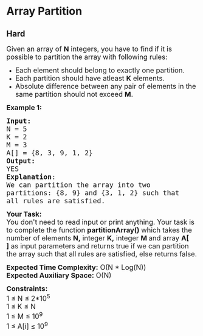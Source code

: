 # Array Partition
## Hard 
<div class="problem-statement">
                <p></p><p><span style="font-size:18px">Given an&nbsp;array of <strong>N</strong> integers, you have to find if it is possible to partition the array with following rules:</span></p>

<ul>
	<li><span style="font-size:18px">Each element should belong to exactly one partition.</span></li>
	<li><span style="font-size:18px">Each partition should have atleast <strong>K</strong> elements.</span></li>
	<li><span style="font-size:18px">Absolute difference between any pair of elements in the same partition should not exceed <strong>M</strong>.</span></li>
</ul>

<p><span style="font-size:18px"><strong>Example 1:</strong></span></p>

<pre style="position: relative;"><span style="font-size:18px"><strong>Input:</strong>
N = 5
K = 2
M = 3
A[] = {8, 3, 9, 1, 2}
<strong>Output:</strong>
YES
<strong>Explanation</strong>:
We can partition the array into two 
partitions: {8, 9} and {3, 1, 2} such that
all rules are satisfied.</span>
<div class="open_grepper_editor" title="Edit &amp; Save To Grepper"></div></pre>

<p><span style="font-size:18px"><strong>Your Task:</strong><br>
You don't need to read input or print anything. Your task is to complete the function <strong>partitionArray()</strong>&nbsp;which takes the number of elements&nbsp;<strong>N,</strong>&nbsp;integer <strong>K,</strong>&nbsp;integer <strong>M&nbsp;</strong>and array&nbsp;<strong>A[ ]</strong>&nbsp;as input parameters&nbsp;and returns true if we can partition the array such that all rules are satisfied, else returns false.</span></p>

<p><span style="font-size:18px"><strong>Expected Time Complexity:</strong>&nbsp;O(N * Log(N))<br>
<strong>Expected Auxiliary Space:</strong>&nbsp;O(N)</span></p>

<p><span style="font-size:18px"><strong>Constraints:</strong><br>
1 ≤ N&nbsp;≤ 2*10<sup>5</sup><br>
1 ≤ K&nbsp;≤ N<br>
1 ≤ M&nbsp;≤ 10<sup>9</sup><br>
1 ≤ A[i]&nbsp;≤ 10<sup>9</sup></span></p>
 <p></p>
            </div>